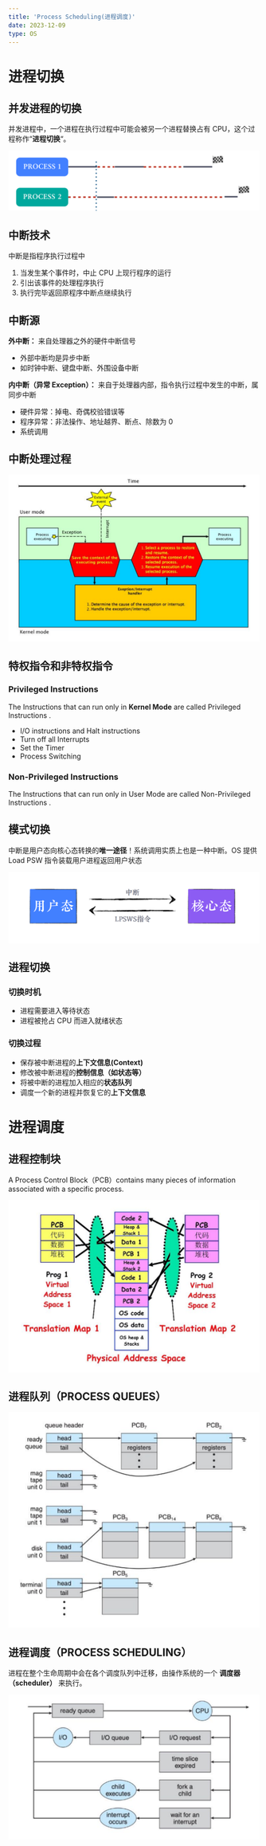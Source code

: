 ```yaml
---
title: 'Process Scheduling(进程调度)'
date: 2023-12-09
type: OS
---
```


# 进程切换

## 并发进程的切换

并发进程中，一个进程在执行过程中可能会被另一个进程替换占有 CPU，这个过程称作“**进程切换**“。

![并发进程的切换](/public/images/os/04/process-switch.png)

## 中断技术

中断是指程序执行过程中

1. 当发生某个事件时，中止 CPU 上现行程序的运行
2. 引出该事件的处理程序执行
3. 执行完毕返回原程序中断点继续执行

## 中断源

**外中断：** 来自处理器之外的硬件中断信号

- 外部中断均是异步中断
- 如时钟中断、键盘中断、外围设备中断

**内中断（异常 Exception）：** 来自于处理器内部，指令执行过程中发生的中断，属同步中断

- 硬件异常：掉电、奇偶校验错误等
- 程序异常：非法操作、地址越界、断点、除数为 0
- 系统调用

## 中断处理过程

![中断处理过程](/public/images/os/04/interrupt.png)

## 特权指令和非特权指令

### Privileged Instructions

The Instructions that can run only in **Kernel Mode** are called Privileged Instructions .

- I/O instructions and Halt instructions
- Turn off all Interrupts
- Set the Timer
- Process Switching

### Non-Privileged Instructions

The Instructions that can run only in User Mode are called Non-Privileged Instructions .

## 模式切换

中断是用户态向核心态转换的**唯一途径**！系统调用实质上也是一种中断。OS 提供 Load PSW 指令装载用户进程返回用户状态

![模式切换](/public/images/os/04/mode-switch.png)

## 进程切换

### 切换时机

- 进程需要进入等待状态
- 进程被抢占 CPU 而进入就绪状态

### 切换过程

- 保存被中断进程的**上下文信息(Context)**
- 修改被中断进程的**控制信息（如状态等）**
- 将被中断的进程加入相应的**状态队列**
- 调度一个新的进程并恢复它的**上下文信息**

# 进程调度

## 进程控制块

A Process Control Block（PCB）contains many pieces of information associated with a specific process.

![进程控制块](/public/images/os/04/process-state.png)

## 进程队列（PROCESS QUEUES）

![进程队列](/public/images/os/04/process-queues.png)

## 进程调度（PROCESS SCHEDULING）

进程在整个生命周期中会在各个调度队列中迁移，由操作系统的一个 **调度器（scheduler）** 来执行。

![进程调度](/public/images/os/04/process-scheduler.png)
